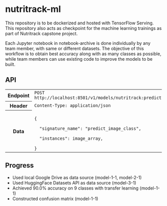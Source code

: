 # nutritrack-ml

This repository is to be dockerized and hosted with TensorFlow Serving. This repository also acts as checkpoint for the machine learning trainings as part of Nutritrack capstone project.

Each Jupyter notebook in notebook-archive is done individually by any team member, with same or different datasets. The objective of this workflow is to obtain best accuracy along with as many classes as possible, while team members can use existing code to improve the models to be built.

## API
<table>
<tr>
<th>Endpoint</th>
<td><code>POST http://localhost:8501/v1/models/nutritrack:predict</code></td>
</tr>
<tr>
<th>Header</th>
<td><code>Content-Type: application/json</code></td>
</tr>
<tr>
<th>Data</th>
<td><code>
{<br/>
&nbsp;&nbsp;"signature_name": "predict_image_class",<br/>
&nbsp;&nbsp;"instances": image_array,<br/>
}
</code></td>
</table>

## Progress
- Used local Google Drive as data source (model-1-1, model-2-1)
- Used HuggingFace Datasets API as data source (model-3-1)
- Achieved 90.0% accuracy on 9 classes with transfer learning (model-1-1)
- Constructed confusion matrix (model-1-1)
